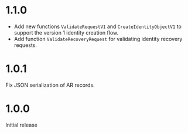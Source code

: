 # 1.1.0
- Add new functions `ValidateRequestV1` and `CreateIdentityObjectV1` to support the version 1 identity creation flow.
- Add function `ValidateRecoveryRequest` for validating identity recovery requests.

# 1.0.1

Fix JSON serialization of AR records.

# 1.0.0

Initial release